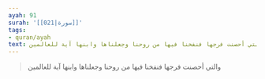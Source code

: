 ```yaml
---
ayah: 91
surah: '[[021|سورة]]'
tags:
- quran/ayah
text: والتي أحصنت فرجها فنفخنا فيها من روحنا وجعلناها وابنها آية للعالمين
---
```

> والتي أحصنت فرجها فنفخنا فيها من روحنا وجعلناها وابنها آية للعالمين
